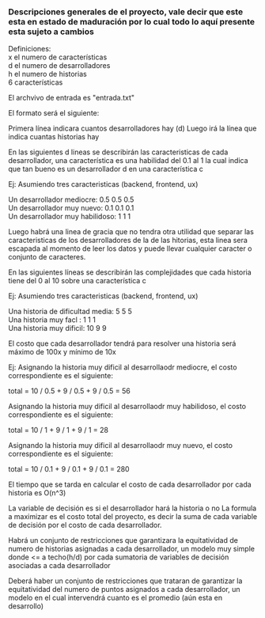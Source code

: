 ### Descripciones generales de el proyecto, vale decir que este esta en estado de maduración por lo cual todo lo aquí presente esta sujeto a cambios

Definiciones:  
x el numero de características  
d el numero de desarrolladores   
h el numero de historias  
6 características  

El archvivo de entrada es "entrada.txt"

El formato será el siguiente:


Primera línea indicara cuantos desarrolladores hay (d)
Luego irá la línea que indica cuantas historias hay

En las siguientes d lineas se describirán las caracteristicas de cada desarrollador, una característica es una habilidad del 0.1 al 1 la cual indica que tan bueno es un desarrollador d en una característica c

Ej: Asumiendo tres caracteristicas (backend, frontend, ux)  
  
  Un desarrollador mediocre: 0.5 0.5 0.5  
  Un desarrollador muy nuevo: 0.1 0.1 0.1  
  Un desarrollador muy habilidoso: 1 1 1   

Luego habrá una linea de gracia que no tendra otra utilidad que separar las caracteristicas de los desarrolladores de la de las hitorias, esta linea sera escapada al momento de leer los datos y puede llevar cualquier caracter o conjunto de caracteres.


En las siguientes líneas se describirán las complejidades que cada historia tiene del 0 al 10 sobre una característica
c

Ej: Asumiendo tres caracteristicas (backend, frontend, ux)  
  
  Una historia de dificultad media: 5 5 5  
  Una historia muy facl :  1 1 1  
  Una historia muy dificil: 10 9 9  
  
  
El costo que cada desarrollador tendrá para resolver una historia será máximo de 100x y mínimo de 10x 

Ej: Asignando la historia muy dificil al desarrollaodr mediocre, el costo correspondiente es el siguiente:

total = 10 / 0.5 + 9 / 0.5 + 9 / 0.5 = 56

Asignando la historia muy dificil al desarrollaodr muy habilidoso, el costo correspondiente es el siguiente:

total = 10 / 1 + 9 / 1 + 9 / 1 = 28

Asignando la historia muy dificil al desarrollaodr muy nuevo, el costo correspondiente es el siguiente:

total = 10 / 0.1 + 9 / 0.1 + 9 / 0.1 = 280

El tiempo que se tarda en calcular el costo de cada desarrollador por cada historia es O(n^3)

La variable de decisión es si el desarrollador hará la historia o no 
La formula a maximizar es el costo total del proyecto, es decir la suma de cada variable de decisión por el costo de cada desarrollador.

Habrá un conjunto de restricciones que garantizara la equitatividad de numero de historias asignadas a cada desarrollador, un modelo muy simple donde <= a techo(h/d) por cada sumatoria de variables de decisión asociadas a 
cada desarrollador

Deberá haber un conjunto de restricciones que trataran de garantizar la equitatividad del numero de puntos 
asignados a cada desarrollador, un modelo en el cual intervendrá cuanto es el promedio (aún esta en desarrollo)
